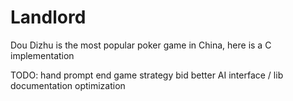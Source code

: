 Landlord
========

Dou Dizhu is the most popular poker game in China, here is a C implementation

TODO:
hand prompt
end game strategy
bid
better AI
interface / lib
documentation
optimization

